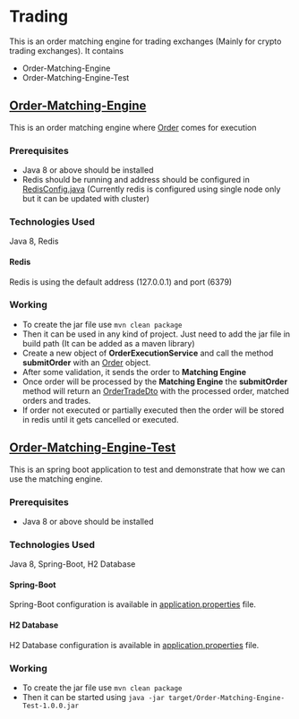 # Trading
This is an order matching engine for trading exchanges (Mainly for crypto trading exchanges). It contains
- Order-Matching-Engine
- Order-Matching-Engine-Test

## [Order-Matching-Engine](Order-Matching-Engine)
This is an order matching engine where [Order](Order-Matching-Engine/src/main/java/com/cipher/matching/engine/bean/Order.java) comes for execution

### Prerequisites
- Java 8 or above should be installed
- Redis should be running and address should be configured in [RedisConfig.java](Order-Matching-Engine/src/main/java/com/cipher/matching/engine/config/RedisConfig.java) (Currently redis is configured using single node only but it can be updated with cluster)

### Technologies Used
Java 8,
Redis

#### Redis
Redis is using the default address (127.0.0.1) and port (6379)

### Working
- To create the jar file use `mvn clean package`
- Then it can be used in any kind of project. Just need to add the jar file in build path (It can be added as a maven library)
- Create a new object of **OrderExecutionService** and call the method **submitOrder** with an [Order](Order-Matching-Engine/src/main/java/com/cipher/matching/engine/bean/Order.java) object.
- After some validation, it sends the order to **Matching Engine**
- Once order will be processed by the **Matching Engine** the **submitOrder** method will return an [OrderTradeDto](Order-Matching-Engine/src/main/java/com/cipher/matching/engine/dto/OrderTradeDto.java) with the processed order, matched orders and trades.
- If order not executed or partially executed then the order will be stored in redis until it gets cancelled or executed.

## [Order-Matching-Engine-Test](Order-Matching-Engine-Test)
This is an spring boot application to test and demonstrate that how we can use the matching engine.

### Prerequisites
- Java 8 or above should be installed

### Technologies Used
Java 8, Spring-Boot, H2 Database

#### Spring-Boot
Spring-Boot configuration is available in [application.properties](Order-Matching-Engine-Test/src/main/resources/application.properties) file.

#### H2 Database
H2 Database configuration is available in [application.properties](Order-Matching-Engine-Test/src/main/resources/application.properties) file.

### Working
- To create the jar file use `mvn clean package`
- Then it can be started using `java -jar target/Order-Matching-Engine-Test-1.0.0.jar`
